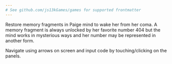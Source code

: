 ```yaml
---
# See github.com/js13kGames/games for supported frontmatter
---
```

Restore memory fragments in Paige mind to wake her from her coma. A memory fragment is always unlocked by her favorite number 404 but the mind works in mysterious ways and her number may be represented in another form.

Navigate using arrows on screen and input code by touching/clicking on the panels.